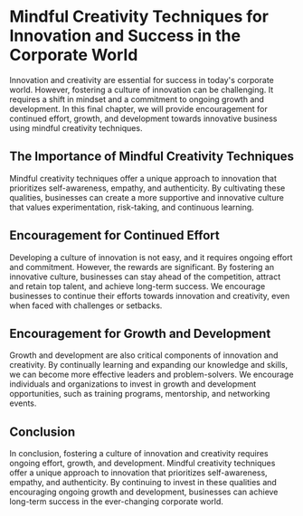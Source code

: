 Mindful Creativity Techniques for Innovation and Success in the Corporate World
================================================================================================================================================================================================

Innovation and creativity are essential for success in today's corporate world. However, fostering a culture of innovation can be challenging. It requires a shift in mindset and a commitment to ongoing growth and development. In this final chapter, we will provide encouragement for continued effort, growth, and development towards innovative business using mindful creativity techniques.

The Importance of Mindful Creativity Techniques
-----------------------------------------------

Mindful creativity techniques offer a unique approach to innovation that prioritizes self-awareness, empathy, and authenticity. By cultivating these qualities, businesses can create a more supportive and innovative culture that values experimentation, risk-taking, and continuous learning.

Encouragement for Continued Effort
----------------------------------

Developing a culture of innovation is not easy, and it requires ongoing effort and commitment. However, the rewards are significant. By fostering an innovative culture, businesses can stay ahead of the competition, attract and retain top talent, and achieve long-term success. We encourage businesses to continue their efforts towards innovation and creativity, even when faced with challenges or setbacks.

Encouragement for Growth and Development
----------------------------------------

Growth and development are also critical components of innovation and creativity. By continually learning and expanding our knowledge and skills, we can become more effective leaders and problem-solvers. We encourage individuals and organizations to invest in growth and development opportunities, such as training programs, mentorship, and networking events.

Conclusion
----------

In conclusion, fostering a culture of innovation and creativity requires ongoing effort, growth, and development. Mindful creativity techniques offer a unique approach to innovation that prioritizes self-awareness, empathy, and authenticity. By continuing to invest in these qualities and encouraging ongoing growth and development, businesses can achieve long-term success in the ever-changing corporate world.
